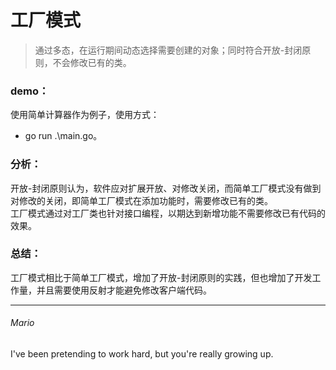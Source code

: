 # 工厂模式  
> 通过多态，在运行期间动态选择需要创建的对象；同时符合开放-封闭原则，不会修改已有的类。

### demo：
使用简单计算器作为例子，使用方式：
 - go run .\main.go。  

### 分析：
开放-封闭原则认为，软件应对扩展开放、对修改关闭，而简单工厂模式没有做到对修改的关闭，即简单工厂模式在添加功能时，需要修改已有的类。  
工厂模式通过对工厂类也针对接口编程，以期达到新增功能不需要修改已有代码的效果。 

### 总结：
工厂模式相比于简单工厂模式，增加了开放-封闭原则的实践，但也增加了开发工作量，并且需要使用反射才能避免修改客户端代码。

---
###### Mario
I've been pretending to work hard, but you're really growing up.
